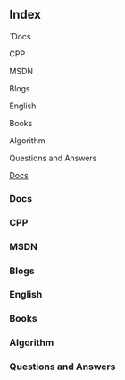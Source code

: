 ## Index 

`<span id="jump">Docs</span>

<span id="jump">CPP</span>

<span id="jump">MSDN</span>

<span id="jump">Blogs</span>

<span id="jump">English</span>

<span id="jump">Books</span>

<span id="jump">Algorithm</span>

<span id="jump">Questions and Answers</span>

[Docs](#jump)
### Docs






### CPP






### MSDN






### Blogs






### English






### Books 







### Algorithm







### Questions and Answers







